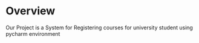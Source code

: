 
# Overview



Our Project is a System for Registering courses for university student using pycharm environment
